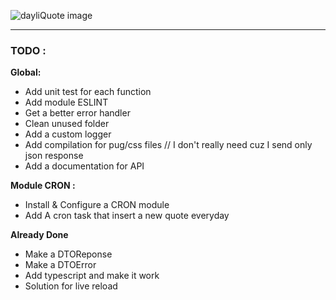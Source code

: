 ![dayliQuote image][imgTransparent]

___

### TODO :

**Global:**
- Add unit test for each function
- Add module ESLINT
- Get a better error handler
- Clean unused folder
- Add a custom logger
- Add compilation for pug/css files // I don't really need cuz I send only json response
- Add a documentation for API

**Module CRON :**
- Install & Configure a CRON module
- Add A cron task that insert a new quote everyday

**Already Done**
- Make a DTOReponse
- Make a DTOError
- Add typescript and make it work
- Solution for live reload

[imgPresentation]: https://image.ibb.co/d69PxJ/dayliquote0.png
[imgTransparent]: https://image.ibb.co/h8WXjy/dayliquote0_default.png
